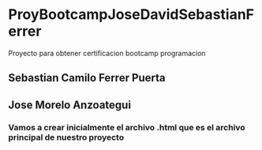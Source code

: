 # ProyBootcampJoseDavidSebastianFerrer
Proyecto para obtener certificacion  bootcamp programacion
## Sebastian Camilo Ferrer Puerta
## Jose Morelo Anzoategui
### Vamos a crear inicialmente el archivo .html que es el archivo principal de nuestro proyecto

